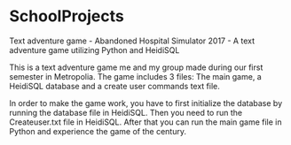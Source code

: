 # SchoolProjects
Text adventure game - Abandoned Hospital Simulator 2017 - A text adventure game utilizing Python and HeidiSQL


This is a text adventure game me and my group made during our first semester in Metropolia. 
The game includes 3 files: The main game, a HeidiSQL database and a create user commands text file.

In order to make the game work, you have to first initialize the database by running the database file in HeidiSQL. 
Then you need to run the Createuser.txt file in HeidiSQL.
After that you can run the main game file in Python and experience the game of the century.
